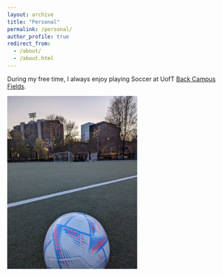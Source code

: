 ```yaml
---
layout: archive
title: "Personal"
permalink: /personal/
author_profile: true
redirect_from:
  - /about/
  - /about.html
---
```



During my free time, I always enjoy playing Soccer at UofT [Back Campus Fields](https://kpe.utoronto.ca/facility/back-campus-fields).


<img src="https://github.com/mahdiabdollahpour/mahdiabdollahpour.github.io/blob/master/images/ball.jpg?raw=true" height="400">

